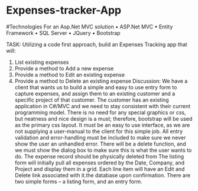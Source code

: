 # Expenses-tracker-App
#Technologies
For an Asp.Net MVC solution 
• ASP.Net MVC
• Entity Framework
• SQL Server
• JQuery
• Bootstrap

TASK:
Utilizing a code first approach, build an Expenses Tracking app that will:
1. List existing expenses
2. Provide a method to Add a new expense
3. Provide a method to Edit an existing expense
4. Provide a method to Delete an existing expense
Discussion:
We have a client that wants us to build a simple and easy to use entry form to capture expenses, and assign
them to an existing customer and a specific project of that customer. The customer has an existing application
in C#/MVC and we need to stay consistent with their current programming model. There is no need for any
special graphics or css, but neatness and nice design is a must; therefore, bootstrap will be used as the primary
css layout.
It must be an easy to use interface, as we are not supplying a user-manual to the client for this simple job. All
entry validation and error-handling must be included to make sure we never show the user an unhandled
error. There will be a delete function, and we must show the dialog box to make sure this is what the user
wants to do. 
The expense record should be physically deleted from The listing form will initially pull all expenses ordered by the Date, Company, and Project and display them in a
grid. Each line item will have an Edit and Delete link associated with it.the database upon confirmation.
There are two simple forms – a listing form, and an entry form.

